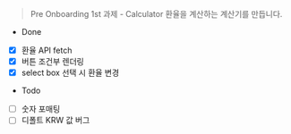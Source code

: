 > Pre Onboarding 1st 과제 - Calculator
> 환율을 계산하는 계산기를 만듭니다.

- Done

* [x] 환율 API fetch
* [x] 버튼 조건부 렌더링
* [x] select box 선택 시 환율 변경

- Todo

* [ ] 숫자 포매팅
* [ ] 디폴트 KRW 값 버그
